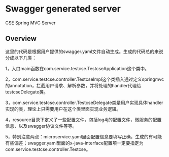 # Swagger generated server

CSE Spring MVC Server


## Overview
这里的代码是根据用户提供的swagger.yaml文件自动生成。生成的代码总的来说分成以下几类：

1，入口main函数在com.service.testcse.TestcseApplication这个类中。

2，com.service.testcse.controller.TestcseImpl这个类插入通过定义springmvc的annotation，拦截用户请求、解析参数，并将处理的handler代理给testcseDelegate类。

3，com.service.testcse.controller.TestcseDelegate类是用户实现具体handler实现的类，理论上只需要用户在这个类里面实现业务逻辑。


4，resource目录下定义了一些配置文件，包括log4j的配置文件，微服务的配置信息，以及swagger协议文件等等。

5，特别注意两点：microservice.yaml里面配置信息要填写正确，生成的有可能有些偏差；swagger.yaml里面的x-java-interface配置项一定要指定为com.service.testcse.controller.Testcse。
